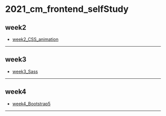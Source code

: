 # 2021_cm_frontend_selfStudy
 
week2
---

- [week2_CSS_animation](https://github.com/jaosn60810/2021_cm_frontend_selfStudy/tree/main/week2_CSS_animation)

---

week3
---

- [week3_Sass](https://github.com/jaosn60810/2021_cm_frontend_selfStudy/tree/main/week3_Sass)

---

week4
---

- [week4_Bootstrap5](https://github.com/jaosn60810/2021_cm_frontend_selfStudy/tree/main/week4_Bootstrap5)

---

